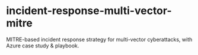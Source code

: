 # incident-response-multi-vector-mitre
MITRE-based incident response strategy for multi-vector cyberattacks, with Azure case study &amp; playbook.
